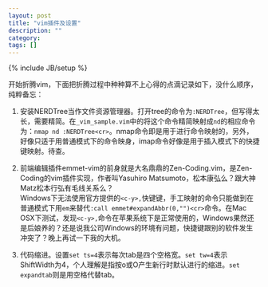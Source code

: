 ```yaml
---
layout: post
title: "vim插件及设置"
description: ""
category: 
tags: []
---
```

{% include JB/setup %}

开始折腾vim，下面把折腾过程中种种算不上心得的点滴记录如下，没什么顺序，纯粹备忘：

1. 安装NERDTree当作文件资源管理器。打开tree的命令为`:NERDTree`，但写得太长，需要精简。在`_vim_sample.vim`中的将这个命令精简映射成`nd`的相应命令为：`nmap nd :NERDTree<cr>`。nmap命令即是用于进行命令映射的，另外，好像只适于用普通模式下的命令映身，imap命令好像是用于插入模式下的快捷键映射。待查。

2. 前端编辑插件emmet-vim的前身就是大名鼎鼎的Zen-Coding.vim，是Zen-Coding的vim插件实现，作者叫Yasuhiro Matsumoto，松本康弘么？跟大神Matz松本行弘有毛线关系么？   
   Windows下无法使用官方提供的`<c-y>,`快键键，手工映射的命令只能做到在普通模式下用`em`来替代`:call emmet#expandAbbr(0,"")<cr>`命令。在Mac OSX下测试，发现`<c-y>,`命令在苹果系统下是正常使用的，Windows果然还是后娘养的？还是说我公司Windows的环境有问题，快捷键跟别的软件发生冲突了？晚上再试一下我的大机。
   
3. 代码缩进。设置`set ts=4`表示每次tab是四个空格宽。`set tw=4`表示ShiftWidth为4，个人理解是指按o或O产生新行时默认进行的缩进。`set expandtab`则是用空格代替tab。
